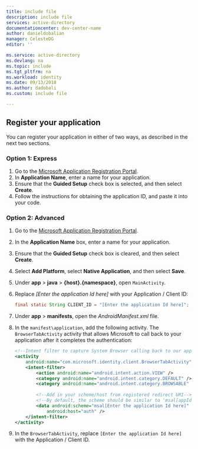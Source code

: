 ```yaml
---
title: include file
description: include file
services: active-directory
documentationcenter: dev-center-name
author: danieldobalian
manager: CelesteDG
editor: ''

ms.service: active-directory
ms.devlang: na
ms.topic: include
ms.tgt_pltfrm: na
ms.workload: identity
ms.date: 09/13/2018
ms.author: dadobali
ms.custom: include file 

---
```


## Register your application

You can register your application in either of two ways, as described in the next two sections.

### Option 1: Express

1. Go to the [Microsoft Application Registration Portal](https://apps.dev.microsoft.com/portal/register-app?appType=mobileAndDesktopApp&appTech=android&step=configure).
2. In **Application Name**, enter a name for your application.
3. Ensure that the **Guided Setup** check box is selected, and then select **Create**.
4. Follow the instructions for obtaining the application ID, and paste it into your code.

### Option 2: Advanced

1. Go to the [Microsoft Application Registration Portal](https://apps.dev.microsoft.com/portal/register-app).
2. In the **Application Name** box, enter a name for your application.
3. Ensure that the **Guided Setup** check box is cleared, and then select **Create**.
4. Select **Add Platform**, select **Native Application**, and then select **Save**.
5. Under **app** > **java** > **{host}.{namespace}**, open `MainActivity`. 
6. Replace *[Enter the application Id here]* with your Application / Client ID:

    ```java
    final static String CLIENT_ID = "[Enter the application Id here]";
    ```
   <!-- Workaround for Docs conversion bug -->
7. Under **app** > **manifests**, open the *AndroidManifest.xml* file.
8. In the `manifest\application`, add the following activity. The `BrowserTabActivity` activity that allows Microsoft to call back to your application after it completes the authentication:

    ```xml
    <!--Intent filter to capture System Browser calling back to our app after sign-in-->
    <activity
        android:name="com.microsoft.identity.client.BrowserTabActivity">
        <intent-filter>
            <action android:name="android.intent.action.VIEW" />
            <category android:name="android.intent.category.DEFAULT" />
            <category android:name="android.intent.category.BROWSABLE" />
            
            <!--Add in your scheme/host from registered redirect URI-->
            <!--By default, the scheme should be similar to 'msal[appId]' -->
            <data android:scheme="msal[Enter the application Id here]"
                android:host="auth" />
        </intent-filter>
    </activity>
    ```
   <!-- Workaround for Docs conversion bug -->
9. In the `BrowserTabActivity`, replace `[Enter the application Id here]` with the Application / Client ID.
